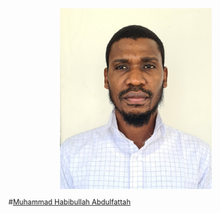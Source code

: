 

<div align="center"><img src="20210610_083518 - Copy.jpg" width="300" /></div>

#[Muhammad Habibullah Abdulfattah](https://github.com/MH-Abdulfattah)

